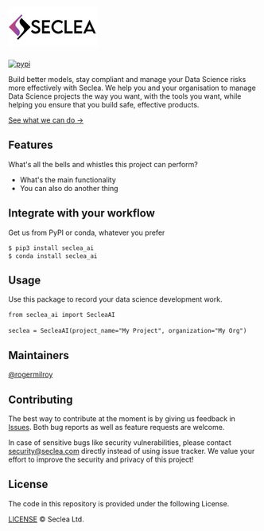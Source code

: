 # <picture><source srcset="https://github.com/seclea/seclea_ai/raw/dev/docs/media/logo-dark.png" media="(prefers-color-scheme: dark)"><img src="https://github.com/seclea/seclea_ai/raw/dev/docs/media/logo-light.png" height="80" alt="Seclea"></picture>

[![pypi](https://img.shields.io/pypi/v/seclea-ai.svg)](https://pypi.python.org/pypi/wandb)

Build better models, stay compliant and manage your Data Science risks more effectively with Seclea.
We help you and your organisation to manage Data Science projects the way you want, with the tools you want, while helping
you ensure that you build safe, effective products.

[See what we can do →](https://seclea.com)

## Features

What's all the bells and whistles this project can perform?

- What's the main functionality
- You can also do another thing

## Integrate with your workflow

Get us from PyPI or conda, whatever you prefer

```shell
$ pip3 install seclea_ai
$ conda install seclea_ai
```

## Usage

Use this package to record your data science development work.

```
from seclea_ai import SecleaAI

seclea = SecleaAI(project_name="My Project", organization="My Org")
```

## Maintainers

[@rogermilroy](https://github.com/rogermilroy)

## Contributing

The best way to contribute at the moment is by giving us feedback in [Issues](https://github.com/seclea/seclea_ai/issues).
Both bug reports as well as feature requests are welcome.

In case of sensitive bugs like security vulnerabilities, please contact
security@seclea.com directly instead of using issue tracker. We value your effort
to improve the security and privacy of this project!

## License

The code in this repository is provided under the following License.

[LICENSE](https://github.com/seclea/seclea_ai/blob/dev/LICENSE.txt) © Seclea Ltd.
